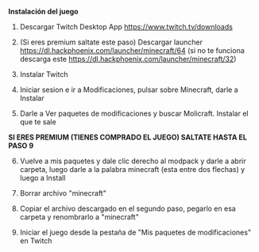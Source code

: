 __Instalación del juego__

1. Descargar Twitch Desktop App https://www.twitch.tv/downloads

2. (Si eres premium saltate este paso) Descargar launcher https://dl.hackphoenix.com/launcher/minecraft/64 (si no te funciona descarga este https://dl.hackphoenix.com/launcher/minecraft/32)

3. Instalar Twitch

4. Iniciar sesion e ir a Modificaciones, pulsar sobre Minecraft, darle a Instalar

5. Darle a Ver paquetes de modificaciones y buscar Molicraft. Instalar el que te sale

**SI ERES PREMIUM (TIENES COMPRADO EL JUEGO) SALTATE HASTA EL PASO 9**

6. Vuelve a mis paquetes y dale clic derecho al modpack y darle a abrir carpeta, luego darle a la palabra minecraft (esta entre dos flechas) y luego a Install

7. Borrar archivo "minecraft"

8. Copiar el archivo descargado en el segundo paso, pegarlo en esa carpeta y renombrarlo a "minecraft"

9. Iniciar el juego desde la pestaña de "Mis paquetes de modificaciones" en Twitch
